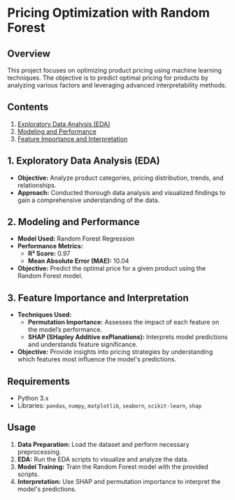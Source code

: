 # Pricing Optimization with Random Forest

## Overview

This project focuses on optimizing product pricing using machine learning techniques. The objective is to predict optimal pricing for products by analyzing various factors and leveraging advanced interpretability methods.

## Contents

1. [Exploratory Data Analysis (EDA)](#1-exploratory-data-analysis-eda)
2. [Modeling and Performance](#2-modeling-and-performance)
3. [Feature Importance and Interpretation](#3-feature-importance-and-interpretation)

## 1. Exploratory Data Analysis (EDA)

- **Objective:** Analyze product categories, pricing distribution, trends, and relationships.
- **Approach:** Conducted thorough data analysis and visualized findings to gain a comprehensive understanding of the data.

## 2. Modeling and Performance

- **Model Used:** Random Forest Regression
- **Performance Metrics:**
  - **R² Score:** 0.97
  - **Mean Absolute Error (MAE):** 10.04
- **Objective:** Predict the optimal price for a given product using the Random Forest model.

## 3. Feature Importance and Interpretation

- **Techniques Used:**
  - **Permutation Importance:** Assesses the impact of each feature on the model’s performance.
  - **SHAP (SHapley Additive exPlanations):** Interprets model predictions and understands feature significance.
- **Objective:** Provide insights into pricing strategies by understanding which features most influence the model's predictions.

## Requirements

- Python 3.x
- Libraries: `pandas`, `numpy`, `matplotlib`, `seaborn`, `scikit-learn`, `shap`

## Usage

1. **Data Preparation:** Load the dataset and perform necessary preprocessing.
2. **EDA:** Run the EDA scripts to visualize and analyze the data.
3. **Model Training:** Train the Random Forest model with the provided scripts.
4. **Interpretation:** Use SHAP and permutation importance to interpret the model's predictions.


